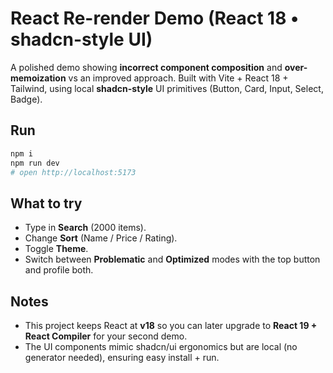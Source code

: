 # React Re-render Demo (React 18 • shadcn-style UI)

A polished demo showing **incorrect component composition** and **over-memoization** vs an improved approach.
Built with Vite + React 18 + Tailwind, using local **shadcn-style** UI primitives (Button, Card, Input, Select, Badge).

## Run
```bash
npm i
npm run dev
# open http://localhost:5173
```

## What to try
- Type in **Search** (2000 items).
- Change **Sort** (Name / Price / Rating).
- Toggle **Theme**.
- Switch between **Problematic** and **Optimized** modes with the top button and profile both.

## Notes
- This project keeps React at **v18** so you can later upgrade to **React 19 + React Compiler** for your second demo.
- The UI components mimic shadcn/ui ergonomics but are local (no generator needed), ensuring easy install + run.
